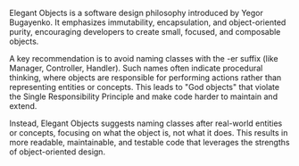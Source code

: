 Elegant Objects is a software design philosophy introduced by Yegor Bugayenko. It emphasizes immutability, encapsulation, and object-oriented purity, encouraging developers to create small, focused, and composable objects.

A key recommendation is to avoid naming classes with the -er suffix (like Manager, Controller, Handler). Such names often indicate procedural thinking, where objects are responsible for performing actions rather than representing entities or concepts. This leads to "God objects" that violate the Single Responsibility Principle and make code harder to maintain and extend.

Instead, Elegant Objects suggests naming classes after real-world entities or concepts, focusing on what the object is, not what it does. This results in more readable, maintainable, and testable code that leverages the strengths of object-oriented design.